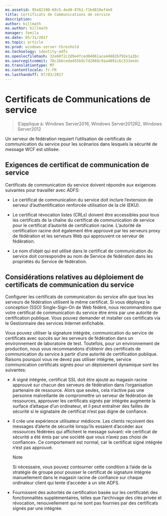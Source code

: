 ```yaml
---
ms.assetid: 95e82190-68c5-4e40-87b1-f1bd816ef4e9
title: Certificats de Communications de service
description: 
author: billmath
ms.author: billmath
manager: femila
ms.date: 05/31/2017
ms.topic: article
ms.prod: windows-server-threshold
ms.technology: identity-adfs
ms.openlocfilehash: 32e60f2c2d9e4fced04061ace44882b792e1a3bc
ms.sourcegitcommit: 70c1b6cedad55b9c7d2068c9aa4891c6c533ee4c
ms.translationtype: MT
ms.contentlocale: fr-FR
ms.lasthandoff: 07/03/2017
---
```

# <a name="service-communications-certificates"></a>Certificats de Communications de service

>S’applique à: Windows Server2016, Windows Server2012R2, Windows Server2012

Un serveur de fédération requiert l’utilisation de certificats de communication du service pour les scénarios dans lesquels la sécurité de message WCF est utilisée.  
  
## <a name="service-communication-certificate-requirements"></a>Exigences de certificat de communication de service  
Certificats de communication du service doivent répondre aux exigences suivantes pour travailler avec ADFS:  
  
-   Le certificat de communication du service doit inclure l’extension de serveur d’authentification renforcée utilisation de la clé \(EKU\).  
  
-   Le certificat révocation listes \(CRLs\) doivent être accessibles pour tous les certificats de la chaîne du certificat de communication de service pour le certificat d’autorité de certification racine. L’autorité de certification racine doit également être approuvé par les serveurs proxy de fédération et les serveurs Web qui approuvent ce serveur de fédération.  
  
-   Le nom d’objet qui est utilisé dans le certificat de communication du service doit correspondre au nom de Service de fédération dans les propriétés du Service de fédération.  
  
## <a name="deployment-considerations-for-service-communication-certificates"></a>Considérations relatives au déploiement de certificats de communication du service  
Configurer les certificats de communication du service afin que tous les serveurs de fédération utilisent le même certificat. Si vous déployez la conception \(SSO\) Single\-Sign\-On de Web fédéré, nous recommandons que votre certificat de communication du service être émis par une autorité de certification publique. Vous pouvez demander et installer ces certificats via le Gestionnaire des services Internet enfichable.  
  
Vous pouvez utiliser la signature intégrée, communication du service de certificats avec succès sur les serveurs de fédération dans un environnement de laboratoire de test. Toutefois, pour un environnement de production, nous vous recommandons d’obtenir des certificats de communication du service à partir d’une autorité de certification publique. Raisons pourquoi vous ne devez pas utiliser intégrée, service communication certificats signés pour un déploiement dynamique sont les suivantes:  
  
-   A signé intégrée, certificat SSL doit être ajouté au magasin racine approuvé sur chacun des serveurs de fédération dans l’organisation partenaire de ressource. Alors que seules, cela n’active pas une personne malveillante de compromettre un serveur de fédération de ressources, approuver les certificats signés par intégrée augmente la surface d’attaque d’un ordinateur, et il peut entraîner des failles de sécurité si le signataire de certificat n’est pas digne de confiance.  
  
-   Il crée une expérience utilisateur médiocre. Les clients reçoivent des messages d’alerte de sécurité lorsqu’ils essaient d’accéder aux ressources fédérées qui affichent le message suivant: «le certificat de sécurité a été émis par une société que vous n’avez pas choisi de confiance». Ce comportement est normal, car le certificat signé intégrée n’est pas approuvé.  
  
    > [!NOTE]  
    > Si nécessaire, vous pouvez contourner cette condition à l’aide de la stratégie de groupe pour pousser le certificat de signature intégrée manuellement dans le magasin racine de confiance sur chaque ordinateur client qui tente d’accéder à un site ADFS.  
  
-   Fournissent des autorités de certification basée sur les certificate\ des fonctionnalités supplémentaires, telles que l’archivage des clés privée et révocation, renouvellement qui ne sont pas fournies par des certificats signés par une intégrée.  
  

